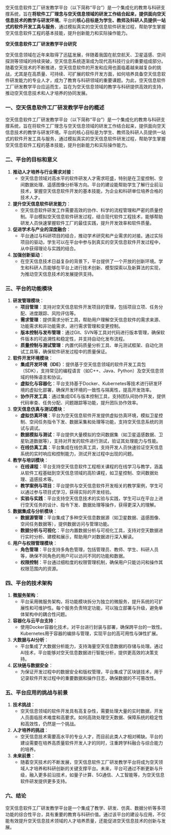 空天信息软件工厂研发教学平台（以下简称“平台”）是一个集成化的教育与科研支撑系统，旨在**将软件工厂理念与空天信息领域的研发工作结合起来，提供面向空天信息技术的教学与研发环境**。平台的**核心目标是为学生、教师及科研人员提供一站式的软件开发工具与服务**，通过模拟真实的空天信息软件研发过程，帮助学生掌握空天信息软件工程的基本技能，提升创新能力和实际操作能力。







**空天信息软件工厂研发教学平台研究**

空天信息领域在近年来取得了迅猛发展，伴随着我国在航空航天、卫星遥感、空间探测等领域的持续突破，空天信息系统逐渐成为现代高科技行业的重要组成部分。随着空天技术的不断推进，空天信息软件的开发和应用也面临着越来越复杂的挑战，尤其是在高质量、可持续、可扩展的软件开发方面，如何培养具备空天信息软件研发能力的专业人才，成为了教育与科研领域的重要课题。为此，空天信息软件工厂研发教学平台应运而生，旨在为空天信息领域的教学与科研提供高效的支持，推动空天信息技术和人才培养的协同发展。

### 一、空天信息软件工厂研发教学平台的概述

空天信息软件工厂研发教学平台（以下简称“平台”）是一个集成化的教育与科研支撑系统，旨在将软件工厂理念与空天信息领域的研发工作结合起来，提供面向空天信息技术的教学与研发环境。平台的核心目标是为学生、教师及科研人员提供一站式的软件开发工具与服务，通过模拟真实的空天信息软件研发过程，帮助学生掌握空天信息软件工程的基本技能，提升创新能力和实际操作能力。

### 二、平台的目标和意义

1. **推动人才培养与行业需求对接**：
   - 空天信息领域对高水平的软件研发人才需求旺盛，特别是在卫星控制、空间数据处理、遥感图像分析等方向。平台的建设能帮助学生了解行业前沿技术，掌握空天信息软件开发的基本技能，为企业和科研单位培养合格的技术人才。
2. **提升空天信息软件研发能力**：
   - 空天信息软件研发工作需要高效的协作、科学的流程管理和严密的质量控制。平台模拟空天信息软件研发过程，结合现代软件工程技术，能够帮助研发人员快速掌握软件工厂的最佳实践，提升开发效率和软件质量。
3. **促进学术与产业的深度融合**：
   - 平台通过与科研项目的结合，推动学术研究和产业需求的对接。通过实际项目的驱动，学生可以在平台中参与到真实的空天信息软件开发过程中，从中获得理论与实践的结合。
4. **加强创新驱动**：
   - 在空天信息技术日益复杂的背景下，平台提供了一个开放的创新环境。学生和科研人员能够在平台上进行技术创新、模型探索以及新算法的实现，为推动空天信息技术的发展提供支持。

### 三、平台的功能模块

1. **研发管理模块**：
   - **项目管理**：支持对空天信息软件开发项目的管理，包括项目立项、任务分配、进度跟踪、风险评估等。
   - **需求管理**：提供需求分析工具，帮助用户理解空天信息软件的需求来源、功能需求和非功能需求，进行需求管理和变更控制。
   - **版本控制与发布管理**：通过Git、SVN等工具对代码进行版本管理，确保软件版本的可追溯性和稳定性，并支持自动化发布流程。
   - **质量控制与测试管理**：内置代码质量分析工具、单元测试框架、自动化测试工具等，确保软件研发过程中的质量保证。
2. **软件开发环境模块**：
   - **集成开发环境（IDE）**：提供基于空天信息领域的软件开发工具包（SDK），支持常见的编程语言（如C++、Java、Python）及空天信息领域的特殊语言和协议。
   - **虚拟化与容器化**：平台支持基于Docker、Kubernetes等技术进行研发环境的虚拟化部署，确保开发环境的一致性与隔离性，提高开发效率。
   - **协作开发工具**：通过集成IDE与版本控制工具，支持团队间协作开发，提供代码审查、任务分配、问题跟踪等功能，提升团队协作效率。
3. **空天信息仿真与测试模块**：
   - **虚拟仿真环境**：平台为空天信息软件开发提供虚拟仿真环境，模拟卫星控制、空间任务指令下发、数据采集和处理等功能，支持空天信息系统的测试与调试。
   - **数据模拟与测试**：平台提供大量模拟的空间数据集（如卫星遥感数据、卫星轨道数据等），支持对开发的软件进行测试，验证其处理能力与性能。
   - **在线仿真工具**：平台集成在线仿真工具，支持开发人员快速验证空天信息系统的实时响应和控制能力，测试开发过程中出现的问题。
4. **教学与培训模块**：
   - **在线课程**：平台支持空天信息软件工程相关课程的在线学习与教学，涵盖从软件工程基础到空天信息领域的高阶课程，如卫星控制、空间数据处理、遥感技术等。
   - **教学案例与项目**：平台提供与空天信息软件开发相关的教学案例，学生可以通过参与项目式学习，获得实际的开发经验。
   - **实验与实践**：平台支持空天信息技术的实验与实践，学生可以在平台上进行空天任务的设计、指令下发、数据处理等操作，获得更深入的理解。
5. **数据集成与分析模块**：
   - **数据源管理**：平台集成了多种空天信息数据源（如卫星数据、遥感图像、空间任务数据等），提供数据访问与管理功能。
   - **数据分析与可视化**：平台内置数据分析与可视化工具，支持对空天数据进行实时分析、建模和展示，帮助用户对数据进行深入解读。
6. **用户与权限管理模块**：
   - **角色管理**：平台支持多角色管理，包括管理员、教师、学生、科研人员等，确保不同角色的用户可以访问不同的功能和数据。
   - **权限控制**：平台通过细粒度的权限管理机制，确保用户只能访问和操作其权限范围内的资源。

### 四、平台的技术架构

1. **微服务架构**：
   - 平台采用微服务架构，将功能模块拆分为独立的微服务，提升系统的可扩展性和可维护性。每个服务负责特定功能，可以独立部署与升级，避免单体架构中的耦合性问题。
2. **容器化与云平台支持**：
   - 使用Docker容器化技术，对平台进行封装与部署，确保跨平台的一致性。Kubernetes用于容器的编排与管理，实现平台的高可用性与弹性扩展。
3. **大数据与AI分析**：
   - 平台集成了大数据分析能力，支持海量空天信息数据的存储与处理。通过AI技术，平台能够对空天信息数据进行智能分析，提供更高效的决策支持。
4. **区块链与数据安全**：
   - 为保证开发过程中的数据安全和版权管理，平台集成了区块链技术，用于记录软件开发过程中的重要数据和操作日志，确保数据的不可篡改性。

### 五、平台应用的挑战与前景

1. **技术挑战**：
   - 空天信息领域的软件开发具有高复杂性，需要处理大量的实时数据，开发人员面临技术难度和高要求。如何高效处理空天数据、保障系统的稳定性和高效性，仍然是一个挑战。
2. **人才培养的挑战**：
   - 空天信息技术需要高水平的专业人才，而目前此类人才相对稀缺。平台的建设需要在培养高质量软件开发人才的同时，注重跨学科融合与综合能力的培养。
3. **未来前景**：
   - 随着空天技术的不断发展，空天信息软件工厂研发教学平台将成为空天领域人才培养和科研创新的关键支撑平台。未来，平台可通过不断更新与升级，融入更多前沿技术，如量子计算、5G通信、人工智能等，为空天信息软件研发提供更多支持。

### 六、结论

空天信息软件工厂研发教学平台是一个集成了教学、研发、仿真、数据分析等多项功能的综合性平台，具有重要的教育与科研价值。通过该平台的建设与应用，不仅能有效提升空天信息技术领域的人才培养质量，还能促进空天信息技术的创新与发展。